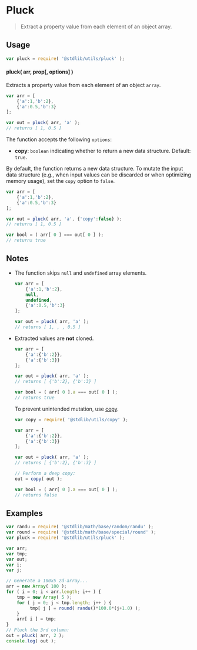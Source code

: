 # Pluck

> Extract a property value from each element of an object array.


<section class="intro">

</section>

<!-- /.intro -->


<section class="usage">

## Usage

``` javascript
var pluck = require( '@stdlib/utils/pluck' );
```

#### pluck( arr, prop\[, options\] )

Extracts a property value from each element of an object `array`.

``` javascript
var arr = [
    {'a':1,'b':2},
    {'a':0.5,'b':3}
];

var out = pluck( arr, 'a' );
// returns [ 1, 0.5 ]
```

The function accepts the following `options`:

* __copy__: `boolean` indicating whether to return a new data structure. Default: `true`.

By default, the function returns a new data structure. To mutate the input data structure (e.g., when input values can be discarded or when optimizing memory usage), set the `copy` option to `false`.

``` javascript
var arr = [
    {'a':1,'b':2},
    {'a':0.5,'b':3}
];

var out = pluck( arr, 'a', {'copy':false} );
// returns [ 1, 0.5 ]

var bool = ( arr[ 0 ] === out[ 0 ] );
// returns true
```

</section>

<!-- /.usage -->


<section class="notes">

## Notes

* The function skips `null` and `undefined` array elements.
	
  ``` javascript
  var arr = [
      {'a':1,'b':2},
	  null,
	  undefined,
	  {'a':0.5,'b':3}
  ];

  var out = pluck( arr, 'a' );
  // returns [ 1, , , 0.5 ]
  ```

* Extracted values are __not__ cloned.

  ``` javascript
  var arr = [
      {'a':{'b':2}},
      {'a':{'b':3}}
  ];

  var out = pluck( arr, 'a' );
  // returns [ {'b':2}, {'b':3} ]

  var bool = ( arr[ 0 ].a === out[ 0 ] );
  // returns true
  ``` 

  To prevent unintended mutation, use [copy][@stdlib/utils/copy].

  ``` javascript
  var copy = require( '@stdlib/utils/copy' );

  var arr = [
      {'a':{'b':2}},
      {'a':{'b':3}}
  ];

  var out = pluck( arr, 'a' );
  // returns [ {'b':2}, {'b':3} ]

  // Perform a deep copy:
  out = copy( out );

  var bool = ( arr[ 0 ].a === out[ 0 ] );
  // returns false
  ```

</section>

<!-- /.notes -->


<section class="examples">

## Examples

``` javascript
var randu = require( '@stdlib/math/base/random/randu' );
var round = require( '@stdlib/math/base/special/round' );
var pluck = require( '@stdlib/utils/pluck' );

var arr;
var tmp;
var out;
var i;
var j;

// Generate a 100x5 2d-array...
arr = new Array( 100 );
for ( i = 0; i < arr.length; i++ ) {
    tmp = new Array( 5 );
    for ( j = 0; j < tmp.length; j++ ) {
         tmp[ j ] = round( randu()*100.0*(j+1.0) );
    }
    arr[ i ] = tmp;
}
// Pluck the 3rd column:
out = pluck( arr, 2 );
console.log( out );
```

</section>

<!-- /.examples -->


<section class="links">

<!-- FIXME: change link to stdlib module... -->

[@stdlib/utils/copy]: https://github.com/stdlib-js/stdlib

</section>

<!-- /.links -->
